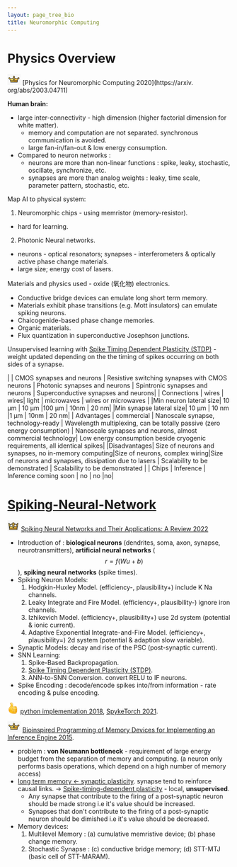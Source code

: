 ```yaml
---
layout: page_tree_bio
title: Neuromorphic Computing
---
```


# Physics Overview

<img src="/assets/img/paperread/chrown0.png" height="25"/> [Physics for Neuromorphic Computing 2020](https://arxiv. org/abs/2003.04711)

**Human brain:**
* large inter-connectivity - high dimension (higher factorial dimension for white matter).
  * memory and computation are not separated. synchronous communication is avoided.
  * large fan-in/fan-out & low energy consumption.
* Compared to neuron networks :
  * neurons are more than non-linear functions : spike, leaky, stochastic, oscillate, synchronize, etc.
  * synapses are more than analog weights : leaky, time scale, parameter pattern, stochastic, etc.

Map AI to  physical system:
1. Neuromorphic chips - using memristor (memory-resistor).
  * hard for learning.
2. Photonic Neural networks.
  * neurons - optical resonators; synapses - interferometers & optically active phase change materials.
  * large size; energy cost of lasers.  

Materials and physics used - oxide (氧化物) electronics.
* Conductive bridge devices can emulate long short term memory.
* Materials exhibit phase transitions (e.g. Mott insulators) can emulate spiking neurons.
* Chaicogenide-based phase change memories.
* Organic materials.
* Flux quantization in superconductive Josephson junctions.

Unsupervised learning with [Spike Timing Dependent Plasticity (STDP)](#STDP) - weight updated depending on the the timing of spikes occurring on both sides of a synapse.

|   | CMOS synapses and neurons | Resistive switching synapses with CMOS neurons | Photonic synapses and neurons | Spintronic synapses and neurons | Superconductive synapses and neurons|
| Connections | wires | wires| light | microwaves | wires or microwaves |
|Min neuron lateral size| 10 µm | 10 µm |100 µm | 10nm | 20 nm|
|Min synapse lateral size| 10 µm | 10 nm |1 µm | 10nm | 20 nm|
| Advantages | commercial | Nanoscale synapse, technology-ready | Wavelength multiplexing, can be totally passive (zero energy consumption) | Nanoscale synapses and neurons, almost commercial technology| Low energy consumption beside cryogenic requirements, all identical spikes|
|Disadvantages| Size of neurons and synapses, no in-memory computing|Size of neurons, complex wiring|Size of neurons and synapses, dissipation due to lasers | Scalability to be demonstrated | Scalability to be demonstrated |
| Chips | Inference | Inference coming soon | no | no |no|

<p></p>

<a name="SNN"></a>
# [Spiking-Neural-Network](https://en.wikipedia.org/wiki/Spiking_neural_network)

<img src="/assets/img/paperread/chrown.png" height="25"/>  [Spiking Neural Networks and Their Applications: A Review 2022](https://www.researchgate.net/publication/362314380_Spiking_Neural_Networks_and_Their_Applications_A_Review)
* Introduction of : **biological neurons** (dendrites, soma, axon, synapse, neurotransmitters), **artificial neural networks** ($$r = f(Wu + b)$$), **spiking neural networks** (spike times).
* Spiking Neuron Models:
  1. Hodgkin-Huxley Model. (efficiency-, plausibility+) include K Na channels.
  2. Leaky Integrate and Fire Model. (efficiency+, plausibility-) ignore iron channels.
  3. Izhikevich Model. (efficiency+, plausibility+) use 2d system (potential & ionic current).
  4. Adaptive Exponential Integrate-and-Fire Model. (efficiency+, plausibility=) 2d system (potential & adaption slow variable).
* Synaptic Models: decay and rise of the PSC (post-synaptic current).
* SNN Learning:
  1. Spike-Based Backpropagation.
  2. [Spike Timing Dependent Plasticity (STDP)](#STDP).
  3. ANN-to-SNN Conversion. convert RELU to IF neurons.
* Spike Encoding : decode/encode spikes into/from information - rate encoding & pulse encoding.

<img src="/assets/img/paperread/thumbs.png" height="25"/> [python implementation 2018](https://github.com/Shikhargupta/Spiking-Neural-Network), [SpykeTorch 2021](https://github.com/miladmozafari/SpykeTorch).


<a name="STDP"></a>
<img src="/assets/img/paperread/chrown0.png" height="25"/> [Bioinspired Programming of Memory Devices for Implementing an Inference Engine 2015](https://hal.science/hal-01822199/document).
* problem : **von Neumann bottleneck** - requirement of large energy budget from the separation of memory and computing. (a neuron only performs basis operations, which depend on a high number of memory access)
* [long term memory <- synaptic plasticity](/Biology/rs/free_will/#l2.7). synapse tend to reinforce causal links. -> [Spike-timing-dependent plasticity](https://en.wikipedia.org/wiki/Spike-timing-dependent_plasticity) - local, **unsupervised**.
  * Any synapse that contribute to the firing of a post-synaptic neuron should be made strong i.e it's value should be increased.
  * Synapses that don't contribute to the firing of a post-synaptic neuron should be dimished i.e it's value should be decreased.
* Memory devices:
  1. Multilevel Memory : (a) cumulative memristive device; (b) phase change memory.
  2. Stochastic Synapse : (c) conductive bridge memory; (d) STT-MTJ (basic cell of STT-MARAM).
